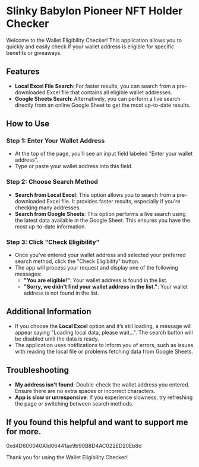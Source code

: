 # Slinky Babylon Pioneer NFT Holder Checker

Welcome to the Wallet Eligibility Checker! This application allows you to quickly and easily check if your wallet address is eligible for specific benefits or giveaways.

## Features
- **Local Excel File Search**: For faster results, you can search from a pre-downloaded Excel file that contains all eligible wallet addresses.
- **Google Sheets Search**: Alternatively, you can perform a live search directly from an online Google Sheet to get the most up-to-date results.

## How to Use

### Step 1: Enter Your Wallet Address
- At the top of the page, you'll see an input field labeled "Enter your wallet address".
- Type or paste your wallet address into this field.

### Step 2: Choose Search Method
- **Search from Local Excel**: This option allows you to search from a pre-downloaded Excel file. It provides faster results, especially if you're checking many addresses.
- **Search from Google Sheets**: This option performs a live search using the latest data available in the Google Sheet. This ensures you have the most up-to-date information.

### Step 3: Click "Check Eligibility"
- Once you've entered your wallet address and selected your preferred search method, click the "Check Eligibility" button.
- The app will process your request and display one of the following messages:
  - **"You are eligible!"**: Your wallet address is found in the list.
  - **"Sorry, we didn't find your wallet address in the list."**: Your wallet address is not found in the list.

## Additional Information
- If you choose the **Local Excel** option and it’s still loading, a message will appear saying "Loading local data, please wait...". The search button will be disabled until the data is ready.
- The application uses notifications to inform you of errors, such as issues with reading the local file or problems fetching data from Google Sheets.

## Troubleshooting
- **My address isn't found**: Double-check the wallet address you entered. Ensure there are no extra spaces or incorrect characters.
- **App is slow or unresponsive**: If you experience slowness, try refreshing the page or switching between search methods.

## If you found this helpful and want to support me for more. 
0xd4D600040A1d06441ae9b90B8D4AC022ED20Eb8d

Thank you for using the Wallet Eligibility Checker!
